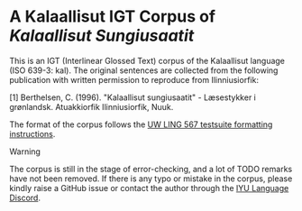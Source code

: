 # A Kalaallisut IGT Corpus of *Kalaallisut Sungiusaatit*

This is an IGT (Interlinear Glossed Text) corpus of the Kalaallisut language (ISO 639-3: kal). The original sentences are collected from the following publication with written permission to reproduce from Ilinniusiorfik:

[1] Berthelsen, C. (1996). "Kalaallisut sungiusaatit" - Læsestykker i grønlandsk. Atuakkiorfik Ilinniusiorfik, Nuuk.

The format of the corpus follows the [UW LING 567 testsuite formatting instructions](https://courses.washington.edu/ling567/testsuites.html#formatting).

> [!WARNING]
> The corpus is still in the stage of error-checking, and a lot of TODO remarks have not been removed. If there is any typo or mistake in the corpus, please kindly raise a GitHub issue or contact the author through the [IYU Language Discord](https://disboard.org/server/328027881009709056).
